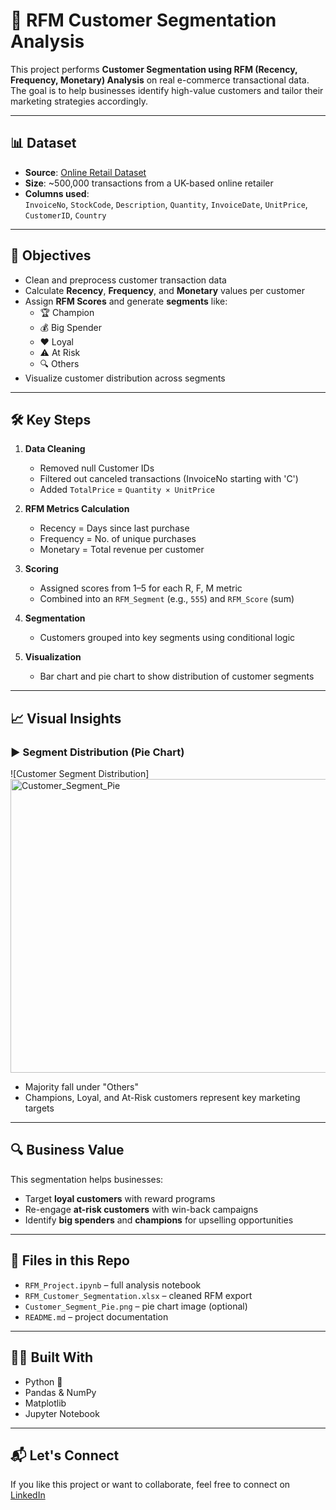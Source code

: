 
# 🧠 RFM Customer Segmentation Analysis

This project performs **Customer Segmentation using RFM (Recency, Frequency, Monetary) Analysis** on real e-commerce transactional data. The goal is to help businesses identify high-value customers and tailor their marketing strategies accordingly.

---

## 📊 Dataset

- **Source**: [Online Retail Dataset](https://archive.ics.uci.edu/ml/datasets/online+retail)
- **Size**: ~500,000 transactions from a UK-based online retailer
- **Columns used**:  
  `InvoiceNo`, `StockCode`, `Description`, `Quantity`, `InvoiceDate`, `UnitPrice`, `CustomerID`, `Country`

---

## 📌 Objectives

- Clean and preprocess customer transaction data
- Calculate **Recency**, **Frequency**, and **Monetary** values per customer
- Assign **RFM Scores** and generate **segments** like:
  - 🏆 Champion
  - 💰 Big Spender
  - ❤️ Loyal
  - ⚠️ At Risk
  - 🔍 Others
- Visualize customer distribution across segments

---

## 🛠️ Key Steps

1. **Data Cleaning**  
   - Removed null Customer IDs  
   - Filtered out canceled transactions (InvoiceNo starting with 'C')  
   - Added `TotalPrice` = `Quantity × UnitPrice`

2. **RFM Metrics Calculation**  
   - Recency = Days since last purchase  
   - Frequency = No. of unique purchases  
   - Monetary = Total revenue per customer

3. **Scoring**  
   - Assigned scores from 1–5 for each R, F, M metric  
   - Combined into an `RFM_Segment` (e.g., `555`) and `RFM_Score` (sum)

4. **Segmentation**  
   - Customers grouped into key segments using conditional logic

5. **Visualization**  
   - Bar chart and pie chart to show distribution of customer segments

---

## 📈 Visual Insights

### ▶ Segment Distribution (Pie Chart)

![Customer Segment Distribution]
<img width="578" height="470" alt="Customer_Segment_Pie" src="https://github.com/user-attachments/assets/2db0602d-2979-44f4-a643-473de365a764" />

- Majority fall under "Others"
- Champions, Loyal, and At-Risk customers represent key marketing targets

---

## 🔍 Business Value

This segmentation helps businesses:
- Target **loyal customers** with reward programs
- Re-engage **at-risk customers** with win-back campaigns
- Identify **big spenders** and **champions** for upselling opportunities

---

## 📁 Files in this Repo

- `RFM_Project.ipynb` – full analysis notebook
- `RFM_Customer_Segmentation.xlsx` – cleaned RFM export
- `Customer_Segment_Pie.png` – pie chart image (optional)
- `README.md` – project documentation

---

## 👩‍💻 Built With

- Python 🐍
- Pandas & NumPy
- Matplotlib
- Jupyter Notebook

---

## 📬 Let's Connect

If you like this project or want to collaborate, feel free to connect on [LinkedIn](https://www.linkedin.com/in/aishwarya-chintaluru-6797732bb/)
